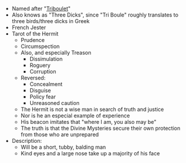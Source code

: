 - Named after "[Triboulet](https://en.wikipedia.org/wiki/Triboulet)"
- Also knows as "Three Dicks", since "Tri Boule" roughly translates to three birds/three dicks in Greek
- French Jester
- Tarot of the Hermit
	- Prudence
	- Circumspection
	- Also, and especially Treason
		- Dissimulation
		- Roguery
		- Corruption
	- Reversed:
		- Concealment
		- Disguise
		- Policy fear
		- Unreasoned caution
	- The Hermit is not a wise man in search of truth and justice
	- Nor is he an especial example of experience
	- His beacon imitates that "where I am, you also may be"
	- The truth is that the Divine Mysteries secure their own protection from those who are unprepared
- Description:
	- Will be a short, tubby, balding man
	- Kind eyes and a large nose take up a majority of his face
